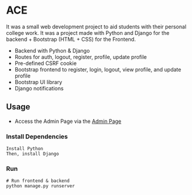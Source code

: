 # ACE

It was a small web development project to aid students with their personal college work.
It was a project made with Python and Django for the backend + Bootstrap (HTML + CSS) for the Frontend.

- Backend with Python & Django
- Routes for auth, logout, register, profile, update profile
- Pre-defined CSRF cookie
- Bootstrap frontend to register, login, logout, view profile, and update profile
- Bootstrap UI library
- Django notifications

## Usage

- Access the Admin Page via the [Admin Page](http://127.0.0.1:8000/admin)

### Install Dependencies
```
Install Python
Then, install Django
```

### Run
```
# Run frontend & backend
python manage.py runserver
```

